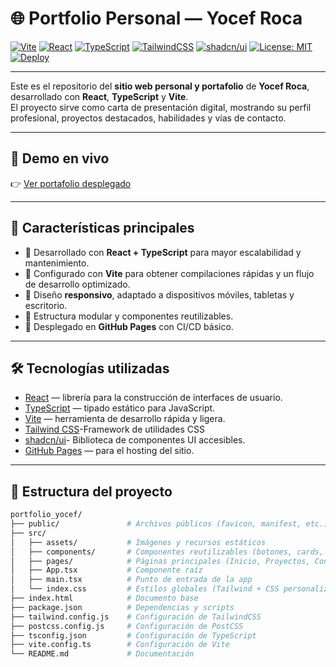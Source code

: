 # 🌐 Portfolio Personal — Yocef Roca 
[![Vite](https://img.shields.io/badge/Vite-4.x-646CFF?logo=vite&logoColor=white)](https://vitejs.dev/)
[![React](https://img.shields.io/badge/React-18.x-61DAFB?logo=react&logoColor=black)](https://reactjs.org/)
[![TypeScript](https://img.shields.io/badge/TypeScript-5.x-3178C6?logo=typescript&logoColor=white)](https://www.typescriptlang.org/)
[![TailwindCSS](https://img.shields.io/badge/TailwindCSS-3.x-38B2AC?logo=tailwind-css&logoColor=white)](https://tailwindcss.com/)
[![shadcn/ui](https://img.shields.io/badge/shadcn/ui-Components-black)](https://ui.shadcn.com/)
[![License: MIT](https://img.shields.io/badge/License-MIT-yellow.svg)](LICENSE)
[![Deploy](https://img.shields.io/badge/Deployed-GitHub%20Pages-181717?logo=github)](https://aura-baza.github.io/portfolio_yocef/)

---

Este es el repositorio del **sitio web personal y portafolio** de **Yocef Roca**, desarrollado con **React**, **TypeScript** y **Vite**.  
El proyecto sirve como carta de presentación digital, mostrando su perfil profesional, proyectos destacados, habilidades y vías de contacto.

---

## 🚀 Demo en vivo

👉 [Ver portafolio desplegado](https://aura-baza.github.io/portfolio_yocef/)

---

## 📌 Características principales

- 🔹 Desarrollado con **React + TypeScript** para mayor escalabilidad y mantenimiento.  
- 🔹 Configurado con **Vite** para obtener compilaciones rápidas y un flujo de desarrollo optimizado.  
- 🔹 Diseño **responsivo**, adaptado a dispositivos móviles, tabletas y escritorio.  
- 🔹 Estructura modular y componentes reutilizables.  
- 🔹 Desplegado en **GitHub Pages** con CI/CD básico.

---

## 🛠️ Tecnologías utilizadas

- [React](https://reactjs.org/) — librería para la construcción de interfaces de usuario.  
- [TypeScript](https://www.typescriptlang.org/) — tipado estático para JavaScript.  
- [Vite](https://vitejs.dev/) — herramienta de desarrollo rápida y ligera.  
- [Tailwind CSS](https://tailwindcss.com/)-Framework de utilidades CSS
- [shadcn/ui](https://ui.shadcn.com/)- Biblioteca de componentes UI accesibles.  
- [GitHub Pages](https://pages.github.com/) — para el hosting del sitio.  

---

## 📂 Estructura del proyecto

```bash
portfolio_yocef/
├── public/               # Archivos públicos (favicon, manifest, etc.)
├── src/
│   ├── assets/           # Imágenes y recursos estáticos
│   ├── components/       # Componentes reutilizables (botones, cards, etc.)
│   ├── pages/            # Páginas principales (Inicio, Proyectos, Contacto)
│   ├── App.tsx           # Componente raíz
│   ├── main.tsx          # Punto de entrada de la app
│   └── index.css         # Estilos globales (Tailwind + CSS personalizado)
├── index.html            # Documento base
├── package.json          # Dependencias y scripts
├── tailwind.config.js    # Configuración de TailwindCSS
├── postcss.config.js     # Configuración de PostCSS
├── tsconfig.json         # Configuración de TypeScript
├── vite.config.ts        # Configuración de Vite
└── README.md             # Documentación